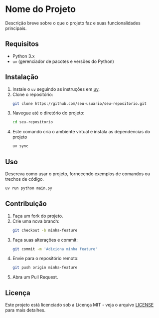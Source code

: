 # Nome do Projeto

Descrição breve sobre o que o projeto faz e suas funcionalidades principais.

## Requisitos

- Python 3.x
- `uv` (gerenciador de pacotes e versões do Python)

## Instalação

1. Instale o `uv` seguindo as instruções em [uv](https://docs.astral.sh/uv/getting-started/installation/).
2. Clone o repositório:
    ```sh
    git clone https://github.com/seu-usuario/seu-repositorio.git
    ```
3. Navegue até o diretório do projeto:
    ```sh
    cd seu-repositorio
    ```
4. Este comando cria o ambiente virtual e instala as dependencias do projeto
    ```sh
    uv sync
    ```

## Uso

Descreva como usar o projeto, fornecendo exemplos de comandos ou trechos de código.

```sh
uv run python main.py
```

## Contribuição

1. Faça um fork do projeto.
2. Crie uma nova branch:
    ```sh
    git checkout -b minha-feature
    ```
3. Faça suas alterações e commit:
    ```sh
    git commit -m 'Adiciona minha feature'
    ```
4. Envie para o repositório remoto:
    ```sh
    git push origin minha-feature
    ```
5. Abra um Pull Request.

## Licença

Este projeto está licenciado sob a Licença MIT - veja o arquivo [LICENSE](LICENSE) para mais detalhes.
